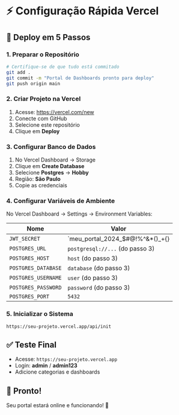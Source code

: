 # ⚡ Configuração Rápida Vercel

## 🚀 Deploy em 5 Passos

### 1. **Preparar o Repositório**
```bash
# Certifique-se de que tudo está commitado
git add .
git commit -m "Portal de Dashboards pronto para deploy"
git push origin main
```

### 2. **Criar Projeto na Vercel**
1. Acesse: https://vercel.com/new
2. Conecte com GitHub
3. Selecione este repositório
4. Clique em **Deploy**

### 3. **Configurar Banco de Dados**
1. No Vercel Dashboard → Storage
2. Clique em **Create Database**
3. Selecione **Postgres** → **Hobby**
4. Região: **São Paulo**
5. Copie as credenciais

### 4. **Configurar Variáveis de Ambiente**
No Vercel Dashboard → Settings → Environment Variables:

| Nome | Valor |
|------|-------|
| `JWT_SECRET` | `meu_portal_2024_$#@!%^&*()_+{}|:"<>?[]\;',./` |
| `POSTGRES_URL` | `postgresql://...` (do passo 3) |
| `POSTGRES_HOST` | `host` (do passo 3) |
| `POSTGRES_DATABASE` | `database` (do passo 3) |
| `POSTGRES_USERNAME` | `user` (do passo 3) |
| `POSTGRES_PASSWORD` | `password` (do passo 3) |
| `POSTGRES_PORT` | `5432` |

### 5. **Inicializar o Sistema**
```
https://seu-projeto.vercel.app/api/init
```

## ✅ Teste Final
- Acesse: `https://seu-projeto.vercel.app`
- Login: **admin** / **admin123**
- Adicione categorias e dashboards

## 🎉 Pronto!
Seu portal estará online e funcionando! 🚀 